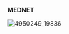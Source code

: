 **MEDNET**

![4950249_19836](https://github.com/cepdnaclk/e19-co225-In-Patient-Management-System-For-a-Hospital/assets/115539769/0d01cfb3-91ba-48c2-a7f0-02c667e56e33)
 
